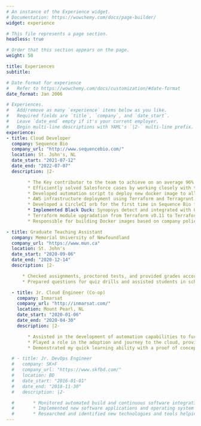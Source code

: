 ```yaml
---
# An instance of the Experience widget.
# Documentation: https://wowchemy.com/docs/page-builder/
widget: experience

# This file represents a page section.
headless: true

# Order that this section appears on the page.
weight: 50

title: Experiences
subtitle:

# Date format for experience
#   Refer to https://wowchemy.com/docs/customization/#date-format
date_format: Jan 2006

# Experiences.
#   Add/remove as many `experience` items below as you like.
#   Required fields are `title`, `company`, and `date_start`.
#   Leave `date_end` empty if it's your current employer.
#   Begin multi-line descriptions with YAML's `|2-` multi-line prefix.
experience:
- title: Cloud Developer
  company: Sequence Bio
  company_url: "http://www.sequencebio.com/"
  location: St. John's, NL
  date_start: "2021-07-12"
  date_end: "2022-07-07"
  description: |2-

        * The Key contributor to the team to achieve on an average 96% quarterly task accomplishment.
        * Efficiently solved Salesforce cases by working closely with the cloud and application team.
        * Developed automation script to deploy new docker image to all Github repositories.
        * AWS infrastructure deployment using Terraform and Terragrunt.
        * Developed a CircleCI orb for the first time in Sequence Bio for hassle-free continuous integration.
        * Implemented Black Duck: Synopsys detect and integrated with CircleCI.
        * Terraform module upgradation from Terraform v0.11 to Terraform v1.0 for continuous future support.
        * Responsible for building Docker images based on company policy.

- title: Graduate Teaching Assistant
  company: Memorial University of Newfoundland
  company_url: "https://www.mun.ca"
  location: St. John's
  date_start: "2020-09-06"
  date_end: "2020-12-14"
  description: |2-

      * Checked assignments, proctored tests, and provided grades according to university standards.
      * Prepared questions for quiz drills and assisted students in scheduled labs and grading.

  - title: Jr. Cloud Engineer (Co-op)
    company: Inmarsat
    company_url: "http://inmarsat.com/"
    location: Mount Pearl, NL
    date_start: "2020-01-06"
    date_end: "2020-04-30"
    description: |2-

        * Assisted in the development of automation capabilities to further the drive towards Infrastructure as Code (IaC).
        * Played a role in the adoption and journey to the cloud, providing best practice guidance whilst supporting the migration of virtual and physical workloads into Amazon Web Services (AWS).
        * Demonstrated my quick learning ability with a proof of concept by working on writing python code for an AWS Lambda function and CI/CD process.

  # - title: Jr. DevOps Engineer
  #   company: SK+F
  #   company_url: "https://www.skfbd.com/"
  #   location: BD
  #   date_start: "2016-01-01"
  #   date_end: "2018-11-30"
  #   description: |2-

  #       * Monitored automated build and continuous software integration process to drive build/release failure resolution.
  #       * Implemented new software applications and operating system roll-outs across business enterprise, including Sage ACCPAC and MYSQL.
  #       * Researched and identified new technologies and tools helping to grow agile development environment.
---
```

